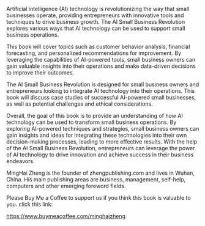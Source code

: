 
Artificial intelligence (AI) technology is revolutionizing the way that small businesses operate, providing entrepreneurs with innovative tools and techniques to drive business growth. The AI Small Business Revolution explores various ways that AI technology can be used to support small business operations.

This book will cover topics such as customer behavior analysis, financial forecasting, and personalized recommendations for improvement. By leveraging the capabilities of AI-powered tools, small business owners can gain valuable insights into their operations and make data-driven decisions to improve their outcomes.

The AI Small Business Revolution is designed for small business owners and entrepreneurs looking to integrate AI technology into their operations. This book will discuss case studies of successful AI-powered small businesses, as well as potential challenges and ethical considerations.

Overall, the goal of this book is to provide an understanding of how AI technology can be used to transform small business operations. By exploring AI-powered techniques and strategies, small business owners can gain insights and ideas for integrating these technologies into their own decision-making processes, leading to more effective results. With the help of the AI Small Business Revolution, entrepreneurs can leverage the power of AI technology to drive innovation and achieve success in their business endeavors.

MingHai Zheng is the founder of zhengpublishing.com and lives in Wuhan, China. His main publishing areas are business, management, self-help, computers and other emerging foreword fields.

Please Buy Me a Coffee to support us if you think this book is valuable to you. click this link:

https://www.buymeacoffee.com/minghaizheng

